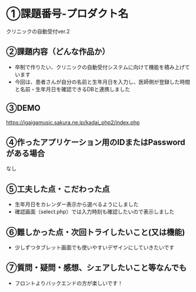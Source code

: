 # ①課題番号-プロダクト名

クリニックの自動受付ver.2

## ②課題内容（どんな作品か）

- 卒制で作りたい、クリニックの自動受付システムに向けて機能を積み上げています
- 今回は、患者さんが自分の名前と生年月日を入力し、医師側が登録した時間と名前・生年月日を確認できるDBと連携しました

## ③DEMO

https://igaigamusic.sakura.ne.jp/kadai_php2/index.php

## ④作ったアプリケーション用のIDまたはPasswordがある場合

なし

## ⑤工夫した点・こだわった点

- 生年月日をカレンダー表示から選べるようにしました
- 確認画面（select.php）では入力時刻も確認したいので表示しました

## ⑥難しかった点・次回トライしたいこと(又は機能)

- 少しずつタブレット画面でも使いやすいデザインにしていきたいです

## ⑦質問・疑問・感想、シェアしたいこと等なんでも

- フロントよりバックエンドの方が楽しいです！
